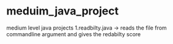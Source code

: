 # meduim_java_project
medium level java projects
1.readbilty.java
-> reads the file from commandline argument and gives the redabilty score
